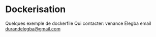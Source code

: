 # Dockerisation

Quelques exemple de dockerfile
Qui contacter: venance Elegba email durandelegba@gmail.com
